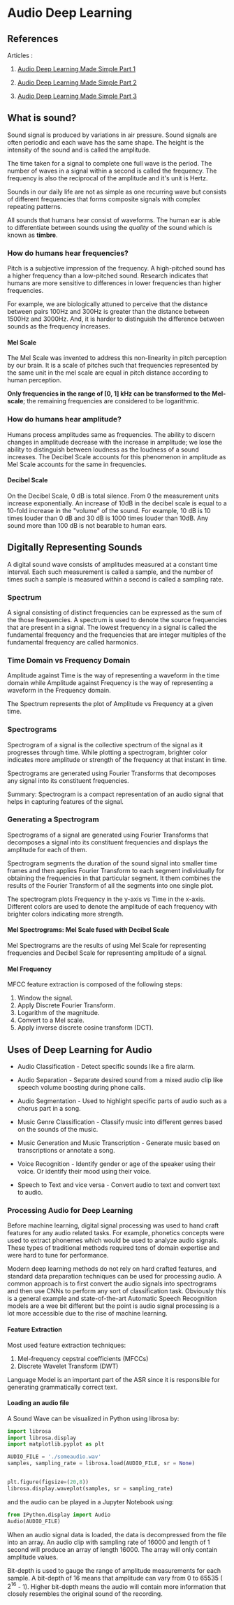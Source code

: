 # Audio Deep Learning

## References

Articles :

1. [Audio Deep Learning Made Simple Part 1](https://towardsdatascience.com/audio-deep-learning-made-simple-part-1-state-of-the-art-techniques-da1d3dff2504)

2. [Audio Deep Learning Made Simple Part 2](https://towardsdatascience.com/audio-deep-learning-made-simple-part-2-why-mel-spectrograms-perform-better-aad889a93505)

3. [Audio Deep Learning Made Simple Part 3](https://towardsdatascience.com/audio-deep-learning-made-simple-part-3-data-preparation-and-augmentation-24c6e1f6b52)

## What is sound?

Sound signal is produced by variations in air pressure. Sound signals are often periodic and each wave has the same shape. The height is the intensity of the sound and is called the amplitude.

The time taken for a signal to complete one full wave is the period. The number of waves in a signal within a second is called the frequency. The frequency is also the reciprocal of the amplitude and it's unit is Hertz.

Sounds in our daily life are not as simple as one recurring wave but consists of different frequencies that forms composite signals with complex repeating patterns.

All sounds that humans hear consist of waveforms. The human ear is able to differentiate between sounds using the *quality* of the sound which is known as **timbre**.

### How do humans hear frequencies?

Pitch is a subjective impression of the frequency. A high-pitched sound has a higher frequency than a low-pitched sound. Research indicates that humans are more sensitive to differences in lower frequencies than higher frequencies.

For example, we are biologically attuned to perceive that the distance between pairs 100Hz and 300Hz is greater than the distance between 1500Hz and 3000Hz. And, it is harder to distinguish the difference between sounds as the frequency increases.

#### Mel Scale

The Mel Scale was invented to address this non-linearity in pitch perception by our brain. It is a scale of pitches such that frequencies represented by the same unit in the mel scale are equal in pitch distance according to human perception.

**Only frequencies in the range of [0, 1] kHz can be transformed to the Mel-scale**; the remaining frequencies are considered to be logarithmic.

### How do humans hear amplitude?

Humans process amplitudes same as frequencies. The ability to discern changes in amplitude decrease with the increase in amplitude; we lose the ability to distinguish between loudness as the loudness of a sound increases. The Decibel Scale accounts for this phenomenon in amplitude as Mel Scale accounts for the same in frequencies.

#### Decibel Scale

On the Decibel Scale, 0 dB is total silence. From 0 the measurement units increase exponentially. An increase of 10dB in the decibel scale is equal to a 10-fold increase in the "volume" of the sound. For example, 10 dB is 10 times louder than 0 dB and 30 dB is 1000 times louder than 10dB. Any sound more than 100 dB is not bearable to human ears.

## Digitally Representing Sounds

A digital sound wave consists of amplitudes measured at a constant time interval. Each such measurement is called a sample, and the number of times such a sample is measured within a second is called a sampling rate.

### Spectrum

A signal consisting of distinct frequencies can be expressed as the sum of the those frequencies. A spectrum is used to denote the source frequencies that are present in a signal. The lowest frequency in a signal is called the fundamental frequency and the frequencies that are integer multiples of the fundamental frequency are called harmonics.

### Time Domain vs Frequency Domain

Amplitude against Time is the way of representing a waveform in the time domain while Amplitude against Frequency is the way of representing a waveform in the Frequency domain.

The Spectrum represents the plot of Amplitude vs Frequency at a given time.

### Spectrograms

Spectrogram of a signal is the collective spectrum of the signal as it progresses through time. While plotting a spectrogram, brighter color indicates more amplitude or strength of the frequency at that instant in time.

Spectrograms are generated using Fourier Transforms that decomposes any signal into its constituent frequencies.

Summary: Spectrogram is a compact representation of an audio signal that helps in capturing features of the signal.

### Generating a Spectrogram

Spectrograms of a signal are generated using Fourier Transforms that decomposes a signal into its constituent frequencies and displays the amplitude for each of them.

Spectrogram segments the duration of the sound signal into smaller time frames and then applies Fourier Transform to each segment individually for obtaining the frequencies in that particular segment. It them combines the results of the Fourier Transform of all the segments into one single plot.

The spectrogram plots Frequency in the y-axis vs Time in the x-axis. Different colors are used to denote the amplitude of each frequency with brighter colors indicating more strength.

#### Mel Spectrograms: Mel Scale fused with Decibel Scale

Mel Spectrograms are the results of using Mel Scale for representing frequencies and Decibel Scale for representing amplitude of a signal.

#### Mel Frequency

MFCC feature extraction is composed of the following steps:

1. Window the signal.
2. Apply Discrete Fourier Transform.
3. Logarithm of the magnitude.
4. Convert to a Mel scale.
5. Apply inverse discrete cosine transform (DCT).

## Uses of Deep Learning for Audio

- Audio Classification - Detect specific sounds like a fire alarm.

- Audio Separation - Separate desired sound from a mixed audio clip like speech volume boosting during phone calls.

- Audio Segmentation - Used to highlight specific parts of audio such as a chorus part in a song.

- Music Genre Classification - Classify music into different genres based on the sounds of the music.

- Music Generation and Music Transcription - Generate music based on transcriptions or annotate a song.

- Voice Recognition - Identify gender or age of the speaker using their voice. Or identify their mood using their voice.

- Speech to Text and vice versa - Convert audio to text and convert text to audio.

### Processing Audio for Deep Learning

Before machine learning, digital signal processing was used to hand craft features for any audio related tasks. For example, phonetics concepts were used to extract phonemes which would be used to analyze audio signals. These types of traditional methods required tons of domain expertise and were hard to tune for performance.

Modern deep learning methods do not rely on hard crafted features, and standard data preparation techniques can be used for processing audio. A common approach is to first convert the audio signals into spectrograms and then use CNNs to perform any sort of classification task. Obviously this is a general example and state-of-the-art Automatic Speech Recognition models are a wee bit different but the point is audio signal processing is a lot more accessible due to the rise of machine learning.

#### Feature Extraction

Most used feature extraction techniques:

1. Mel-frequency cepstral coefficients (MFCCs)
2. Discrete Wavelet Transform (DWT)

Language Model is an important part of the ASR since it is responsible for generating grammatically correct text.

#### Loading an audio file

A Sound Wave can be visualized in Python using librosa by:

```Python
import librosa
import librosa.display
import matplotlib.pyplot as plt

AUDIO_FILE = './someaudio.wav'
samples, sampling_rate = librosa.load(AUDIO_FILE, sr = None)


plt.figure(figsize=(20,8))
librosa.display.waveplot(samples, sr = sampling_rate)
```

and the audio can be played in a Jupyter Notebook using:

```Python
from IPython.display import Audio
Audio(AUDIO_FILE)
```

When an audio signal data is loaded, the data is decompressed from the file into an array. An audio clip with sampling rate of 16000 and length of 1 second will produce an array of length 16000. The array will only contain amplitude values.

Bit-depth is used to gauge the range of amplitude measurements for each sample. A bit-depth of 16 means that amplitude can vary from 0 to 65535 ( $2^{16}$  - 1). Higher bit-depth means the audio will contain more information that closely resembles the original sound of the recording.

